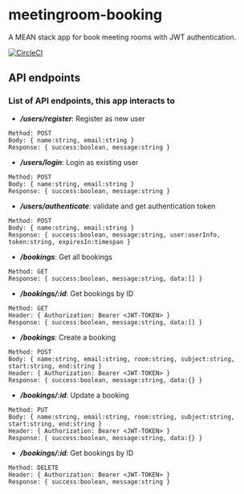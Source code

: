 # meetingroom-booking
A MEAN stack app for book meeting rooms with JWT authentication.

[![CircleCI](https://circleci.com/gh/iqans/meetingroom-booking.svg?style=svg)](https://circleci.com/gh/iqans/meetingroom-booking)


## API endpoints

### List of API endpoints, this app interacts to

- ***/users/register***: Register as new user
```
Method: POST
Body: { name:string, email:string }
Response: { success:boolean, message:string }
```

- ***/users/login***: Login as existing user
```
Method: POST
Body: { name:string, email:string }
Response: { success:boolean, message:string }
```

- ***/users/authenticate***: validate and get authentication token
```
Method: POST
Body: { name:string, email:string }
Response: { success:boolean, message:string, user:userInfo, token:string, expiresIn:timespan }
```

- ***/bookings***: Get all bookings
```
Method: GET
Response: { success:boolean, message:string, data:[] }
```

- ***/bookings/:id***: Get bookings by ID
```
Method: GET
Header: { Authorization: Bearer <JWT-TOKEN> }
Response: { success:boolean, message:string, data:[] }
```

- ***/bookings***: Create a booking
```
Method: POST
Body: { name:string, email:string, room:string, subject:string, start:string, end:string }
Header: { Authorization: Bearer <JWT-TOKEN> }
Response: { success:boolean, message:string, data:{} }
```

- ***/bookings/:id***: Update a booking
```
Method: PUT
Body: { name:string, email:string, room:string, subject:string, start:string, end:string }
Header: { Authorization: Bearer <JWT-TOKEN> }
Response: { success:boolean, message:string, data:{} }
```

- ***/bookings/:id***: Get bookings by ID
```
Method: DELETE
Header: { Authorization: Bearer <JWT-TOKEN> }
Response: { success:boolean, message:string }
```
